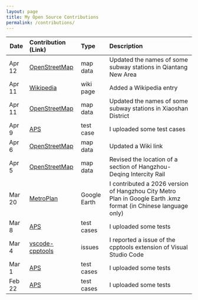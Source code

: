 ```yaml
---
layout: page
title: My Open Source Contributions
permalink: /contributions/
---
```


| Date  | Contribution (Link)  | Type  | Description                        |
|---|:---|:---|:---|
| Apr 12 | [OpenStreetMap](https://www.openstreetmap.org/changeset/83434976) | map data | Updated the names of some subway stations in Qiantang New Area |
| Apr 11 | [Wikipedia](https://zh.wikipedia.org/w/index.php?title=%E6%9D%AD%E5%B7%9E%E5%9C%B0%E9%93%81%E6%9C%BA%E5%9C%BA%E5%BF%AB%E7%BA%BF&redirect=no) | wiki page | Added a Wikipedia entry |
| Apr 11 | [OpenStreetMap](https://www.openstreetmap.org/changeset/83434561) | map data | Updated the names of some subway stations in Xiaoshan District |
| Apr 9 | [APS](https://github.com/A1Liu/aps-test-cases/pull/11) | test case | I uploaded some test cases | 
| Apr 6 | [OpenStreetMap](https://www.openstreetmap.org/changeset/83115984) | map data | Updated a Wiki link |
| Apr 5 | [OpenStreetMap](https://www.openstreetmap.org/changeset/83115727) | map data | Revised the location of a section of Hangzhou-Deqing Intercity Rail |
| Mar 20 | [MetroPlan](www.ditiezu.com/forum.php?mod=viewthread&tid=663940&page=1) | Google Earth | I contributed a 2026 version of Hangzhou City Metro Plan in Google Earth .kmz format (in Chinese language only) |
| Mar 8 | [APS](https://github.com/A1Liu/aps-test-cases/pull/9) | test cases | I uploaded some tests |
| Mar 4 | [vscode-cpptools](https://github.com/microsoft/vscode-cpptools/issues/5049) | issues | I reported a issue of the cpptools extension of Visual Studio Code |
| Mar 1 | [APS](https://github.com/FungluiKoo/aps-test-cases/commit/bc2772ef4a9c492a4f186550895440d650aaa02d)    | test cases |  I uploaded some tests  |
| Feb 22| [APS](https://github.com/FungluiKoo/aps-test-cases/commit/44f3f3360273e8818c65829d8f525f692187d0ea)    | test cases |  I uploaded some tests   |
